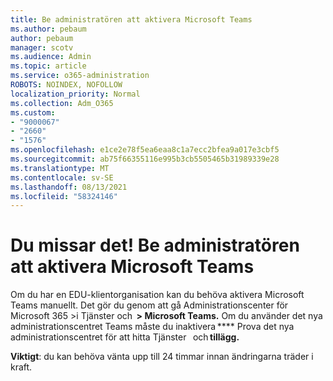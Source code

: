 ```yaml
---
title: Be administratören att aktivera Microsoft Teams
ms.author: pebaum
author: pebaum
manager: scotv
ms.audience: Admin
ms.topic: article
ms.service: o365-administration
ROBOTS: NOINDEX, NOFOLLOW
localization_priority: Normal
ms.collection: Adm_O365
ms.custom:
- "9000067"
- "2660"
- "1576"
ms.openlocfilehash: e1ce2e78f5ea6eaa8c1a7ecc2bfea9a017e3cbf5
ms.sourcegitcommit: ab75f66355116e995b3cb5505465b31989339e28
ms.translationtype: MT
ms.contentlocale: sv-SE
ms.lasthandoff: 08/13/2021
ms.locfileid: "58324146"
---
```

# <a name="youre-missing-out-ask-your-admin-to-enable-microsoft-teams"></a>Du missar det! Be administratören att aktivera Microsoft Teams

Om du har en EDU-klientorganisation kan du behöva aktivera Microsoft Teams manuellt. Det gör du genom att gå Administrationscenter för Microsoft 365 >i Tjänster och  **> Microsoft Teams.** Om du använder det nya administrationscentret Teams måste du inaktivera **** Prova det nya administrationscentret för att hitta Tjänster   och **tillägg.** 

**Viktigt**: du kan behöva vänta upp till 24 timmar innan ändringarna träder i kraft.